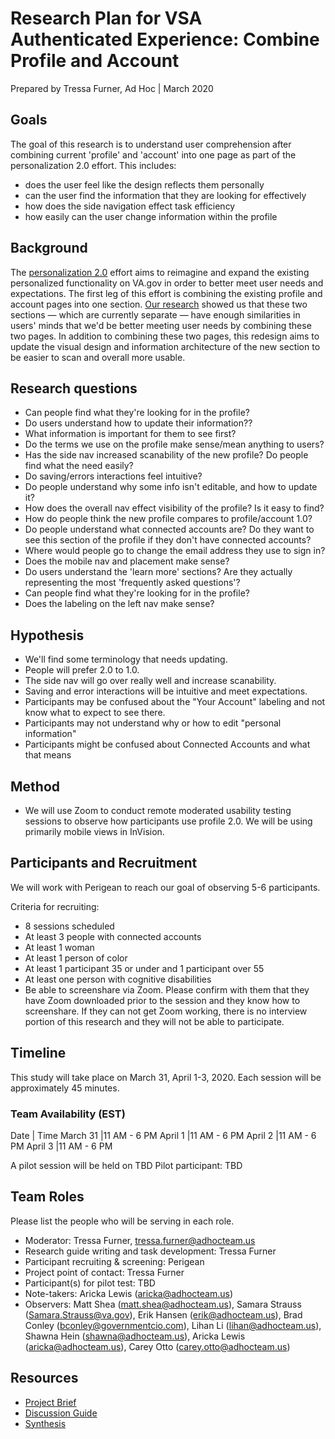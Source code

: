 # Research Plan for VSA Authenticated Experience: Combine Profile and Account
Prepared by Tressa Furner, Ad Hoc | March 2020

## Goals

The goal of this research is to understand user comprehension after combining current 'profile' and 'account' into one page as part of the personalization 2.0 effort. This includes:

- does the user feel like the design reflects them personally
- can the user find the information that they are looking for effectively
- how does the side navigation effect task efficiency
- how easily can the user change information within the profile

## Background

The [personalization 2.0](https://github.com/department-of-veterans-affairs/va.gov-team/blob/master/products/identity-personalization/personalization%202.0/README.md) effort aims to reimagine and expand the existing personalized functionality on VA.gov in order to better meet user needs and expectations. The first leg of this effort is combining the existing profile and account pages into one section. [Our research](https://github.com/department-of-veterans-affairs/va.gov-team/tree/master/products/identity-personalization/personalization%202.0/Combine%20Profile%20and%20Account/Research) showed us that these two sections — which are currently separate — have enough similarities in users' minds that we'd be better meeting user needs by combining these two pages. In addition to combining these two pages, this redesign aims to update the visual design and information architecture of the new section to be easier to scan and overall more usable.

## Research questions

- Can people find what they're looking for in the profile?
- Do users understand how to update their information??
- What information is important for them to see first?
- Do the terms we use on the profile make sense/mean anything to users?
- Has the side nav increased scanability of the new profile? Do people find what the need easily?
- Do saving/errors interactions feel intuitive?
- Do people understand why some info isn't editable, and how to update it?
- How does the overall nav effect visibility of the profile? Is it easy to find?
- How do people think the new profile compares to profile/account 1.0?
- Do people understand what connected accounts are? Do they want to see this section of the profile if they don't have connected accounts?
- Where would people go to change the email address they use to sign in?
- Does the mobile nav and placement make sense? 
- Do users understand the 'learn more' sections? Are they actually representing the most 'frequently asked questions'?
- Can people find what they're looking for in the profile?
- Does the labeling on the left nav make sense?


## Hypothesis 

- We'll find some terminology that needs updating.
- People will prefer 2.0 to 1.0.
- The side nav will go over really well and increase scanability.
- Saving and error interactions will be intuitive and meet expectations.
- Participants may be confused about the "Your Account" labeling and not know what to expect to see there.
- Participants may not understand why or how to edit "personal information"
- Participants might be confused about Connected Accounts and what that means

## Method

- We will use Zoom to conduct remote moderated usability testing sessions to observe how participants use profile 2.0.  We will be using primarily mobile views in InVision.

## Participants and Recruitment

We will work with Perigean to reach our goal of observing 5-6 participants.

Criteria for recruiting:

- 8 sessions scheduled
- At least 3 people with connected accounts
- At least 1 woman
- At least 1 person of color
- At least 1 participant 35 or under and 1 participant over 55
- At least one person with cognitive disabilities
- Be able to screenshare via Zoom. Please confirm with them that they have Zoom downloaded prior to the session and they know how to screenshare. If they can not get Zoom working, there is no interview portion of this research and they will not be able to participate.

## Timeline 	
This study will take place on March 31, April 1-3, 2020.
Each session will be approximately 45 minutes.
	
### Team Availability (EST)

Date | Time
March 31 |11 AM - 6 PM
April 1 |11 AM - 6 PM
April 2 |11 AM - 6 PM
April 3 |11 AM - 6 PM

A pilot session will be held on TBD
Pilot participant: TBD

## Team Roles

Please list the people who will be serving in each role. 
- Moderator: Tressa Furner, tressa.furner@adhocteam.us
- Research guide writing and task development: Tressa Furner	
- Participant recruiting & screening: Perigean
- Project point of contact: Tressa Furner	
- Participant(s) for pilot test: TBD
- Note-takers: Aricka Lewis (aricka@adhocteam.us)
- Observers: Matt Shea (matt.shea@adhocteam.us), Samara Strauss (Samara.Strauss@va.gov), Erik Hansen (erik@adhocteam.us), Brad Conley (bconley@governmentcio.com), Lihan Li (lihan@adhocteam.us), Shawna Hein (shawna@adhocteam.us), Aricka Lewis (aricka@adhocteam.us), Carey Otto (carey.otto@adhocteam.us)

## Resources
- [Project Brief](https://github.com/department-of-veterans-affairs/va.gov-team/blob/master/products/identity-personalization/personalization%202.0/Combine%20Profile%20and%20Account/README.md)
- [Discussion Guide]()
- [Synthesis]()

